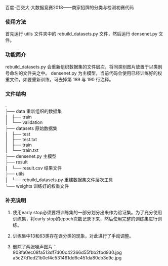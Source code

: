 百度-西交大·大数据竞赛2018——商家招牌的分类与检测初赛代码

### 使用方法

首先运行 utils 文件夹中的 rebuild_datasets.py 文件，然后运行 densenet.py 文件。


### 功能简介

rebuild_datasets.py 会重新组织数据集的文件层次，将同类别图片放置于以类别号命名的文件夹之中。
densenet.py 为主模型，当前代码会使用已经训练好的权重文件。如要重新训练，可去掉第 189 与 190 行注释。


### 文件结构
.  
├── data                       重新组织的数据集  
│   ├── train                  
│   └── validation             
├── datasets                   原始数据集  
│   ├── test                   
│   ├── test.txt               
│   ├── train                  
│   └── train.txt              
├── densenet.py                主模型  
├── result                     
│   └── result.csv             结果文件  
├── utils                      
│   └── rebuild_datasets.py    重建数据集文件层次工具  
└── weights                    训练好的权重文件  


### 补充说明

1. 使用early stop必须要将训练集的一部分划分出来作为验证集。为了充分使用训练集，将early stop的epoch次数记录下来，然后使用完整的训练集进行训练。

2. 训练集中13和63类存在误分类的现象，对此进行了手动调整。

3. 删除了两张噪声图片：908fa0ec08fa513df7d00c42366d55fbb2fbd930.jpg   a5c27d1ed21b0ef4c531461dd6c451da80cb3e9c.jpg
